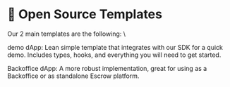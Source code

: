 # 🕍 Open Source Templates

Our 2 main templates are the following: \


demo dApp: Lean simple template that integrates with our SDK for a quick demo. Includes types, hooks, and everything you will need to get started.

Backoffice dApp: A more robust implementation, great for using as a Backoffice or as standalone Escrow platform.&#x20;
